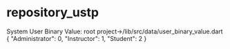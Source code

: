# repository_ustp

System User Binary Value:
root project->/lib/src/data/user_binary_value.dart
{
    "Administrator": 0,
    "Instructor": 1,
    "Student": 2
}

